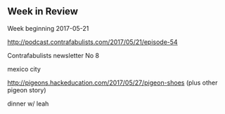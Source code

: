 ## Week in Review

Week beginning 2017-05-21

http://podcast.contrafabulists.com/2017/05/21/episode-54

Contrafabulists newsletter No 8

mexico city

http://pigeons.hackeducation.com/2017/05/27/pigeon-shoes (plus other pigeon story)

dinner w/ leah
